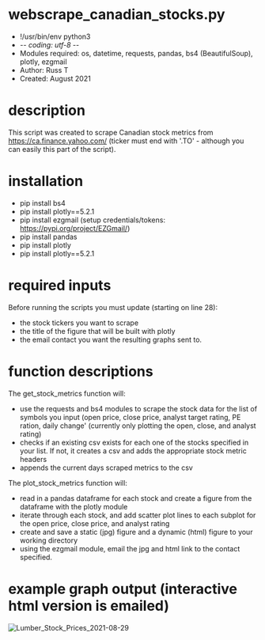 # webscrape_canadian_stocks.py
- !/usr/bin/env python3
- -*- coding: utf-8 -*-
- Modules required: os, datetime, requests, pandas, bs4 (BeautifulSoup), plotly, ezgmail
- Author: Russ T
- Created: August 2021

# description 
This script was created to scrape Canadian stock metrics from https://ca.finance.yahoo.com/ (ticker must end with '.TO' - although you can easily this part of the script). 

# installation
- pip install bs4
- pip install plotly==5.2.1
- pip install ezgmail (setup credentials/tokens: https://pypi.org/project/EZGmail/)
- pip install pandas
- pip install plotly
- pip install plotly==5.2.1

# required inputs
Before running the scripts you must update (starting on line 28):
- the stock tickers you want to scrape
- the title of the figure that will be built with plotly
- the email contact you want the resulting graphs sent to.

# function descriptions
The get_stock_metrics function will:
- use the requests and bs4 modules to scrape the stock data for the list of symbols you input (open price, close price, analyst target rating, PE ration, daily change' (currently only plotting the open, close, and analyst rating)
- checks if an existing csv exists for each one of the stocks specified in your list. If not, it creates a csv and adds the appropriate stock metric headers
- appends the current days scraped metrics to the csv

The plot_stock_metrics function will:
- read in a pandas dataframe for each stock and create a figure from the dataframe with the plotly module
- iterate through each stock, and add scatter plot lines to each subplot for the open price, close price, and analyst rating
- create and save a static (jpg) figure and a dynamic (html) figure to your working directory
- using the ezgmail module, email the jpg and html link to the contact specified.

# example graph output (interactive html version is emailed)
![Lumber_Stock_Prices_2021-08-29](https://user-images.githubusercontent.com/87350911/131263806-aaaeb4b7-0eba-4448-bb4e-98cce8633daa.png)
